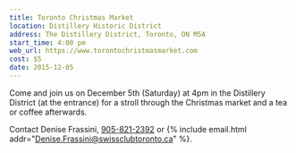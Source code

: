```yaml
---
title: Toronto Christmas Market
location: Distillery Historic District
address: The Distillery District, Toronto, ON M5A
start_time: 4:00 pm
web_url: https://www.torontochristmasmarket.com
cost: $5
date: 2015-12-05
---
```


Come and join us on December 5th (Saturday) at 4pm in the Distillery District
(at the entrance) for a stroll through the Christmas market and a tea or coffee
afterwards.

Contact Denise Frassini, [905-821-2392][tel] or {% include email.html
addr="Denise.Frassini@swissclubtoronto.ca" %}.

[tel]: <tel:905-821-2392>
